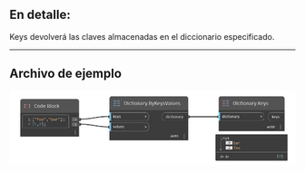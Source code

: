 ## En detalle:
Keys devolverá las claves almacenadas en el diccionario especificado.
___
## Archivo de ejemplo

![Keys](./DesignScript.Builtin.Dictionary.Keys_img.jpg)

